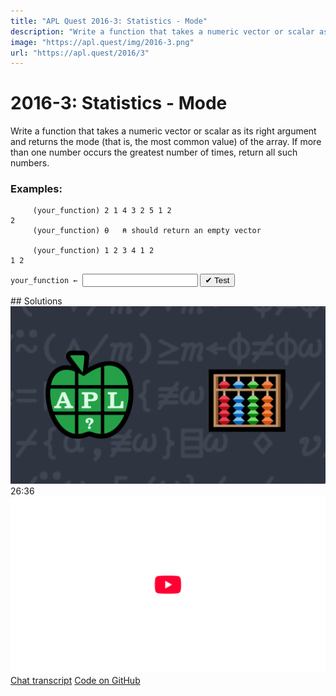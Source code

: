 ```yaml
---
title: "APL Quest 2016-3: Statistics - Mode"
description: "Write a function that takes a numeric vector or scalar as its right argument and returns the mode (that is, the most common value) of the array."
image: "https://apl.quest/img/2016-3.png"
url: "https://apl.quest/2016/3"
---
```


# <span class=s>2016-</span>3: Statistics - Mode
Write a function that takes a numeric vector or scalar as its right argument and returns the mode (that is, the most common value) of the array. If more than one number occurs the greatest number of times, return all such numbers.

### Examples:

```APL
     (your_function) 2 1 4 3 2 5 1 2
2
     (your_function) ⍬   ⍝ should return an empty vector       

     (your_function) 1 2 3 4 1 2
1 2 
```
<div class="pdiv">
  <code onclick="p_Input.focus()">your_function ← </code><input id="p_Input" autocomplete="off" spellcheck="false" oninput="this.parentElement.querySelector`button`.disabled=false;localStorage.setItem(window.location.pathname,this.value)" onkeypress="subm(event)">
  <button onclick="alert$.next`Testing…`;submitSolution`p`" class="md-button md-button--primary">&#x2714; Test</button>
</div>
<p id="p_Output"></p>
## Solutions
<div onclick="play(this)" title="Video on YouTube" class="yt">
<img alt="Video Thumbnail" src="../../img/2016-3.png">
<time>26:36</time>
<img alt="YouTube" src="../../img/yt-big.png">
</div>
<a href="https://chat.stackexchange.com/transcript/52405?m=62016595#62016595" target="_blank" class="md-button md-button--primary">Chat transcript</a>
<a href="https://github.com/abrudz/apl_quest/tree/main/2016/3.apl" target="_blank" class="md-button md-button--primary right">Code on GitHub</a>

<script>
    testCases={"a":["1 2 3 4 1 2","2 1 4 3 2 5 1 2","2 2 2 2","7","?10⍴10","-?10⍴10"],"b":["⍬","0","?(?10)⍴10","(?(?20)⍴20)-10","(?(?5+20)⍴5+20)-10"],"f":"{(∪⍵){↑⍺[⍸⍵=(,⍵)[(⍒,⍵)[(0<(≢⍺))⍴1]]]}+/(∪⍵)∘.=⍵}"}
    p_Input.value=localStorage.getItem(window.location.pathname)
    play=e=>e.outerHTML=`<iframe src="https://www.youtube.com/embed/iJsh_0wD2us?list=PLYKQVqyrAEj9wDIUyLDGtDAFTKY38BUMN&autoplay=1" title="<span class=s>2016-</span>3: Statistics - Mode (APL Quest 2016-3)" frameborder="0" allow="accelerometer; autoplay; clipboard-write; encrypted-media; gyroscope; picture-in-picture; web-share" referrerpolicy="strict-origin-when-cross-origin" allowfullscreen></iframe>`
</script>
